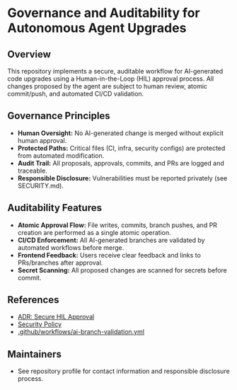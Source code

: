 # Governance and Auditability for Autonomous Agent Upgrades

## Overview
This repository implements a secure, auditable workflow for AI-generated code upgrades using a Human-in-the-Loop (HIL) approval process. All changes proposed by the agent are subject to human review, atomic commit/push, and automated CI/CD validation.

## Governance Principles
- **Human Oversight:** No AI-generated change is merged without explicit human approval.
- **Protected Paths:** Critical files (CI, infra, security configs) are protected from automated modification.
- **Audit Trail:** All proposals, approvals, commits, and PRs are logged and traceable.
- **Responsible Disclosure:** Vulnerabilities must be reported privately (see SECURITY.md).

## Auditability Features
- **Atomic Approval Flow:** File writes, commits, branch pushes, and PR creation are performed as a single atomic operation.
- **CI/CD Enforcement:** All AI-generated branches are validated by automated workflows before merge.
- **Frontend Feedback:** Users receive clear feedback and links to PRs/branches after approval.
- **Secret Scanning:** All proposed changes are scanned for secrets before commit.

## References
- [ADR: Secure HIL Approval](./adr/0003-secure-hil-approval.md)
- [Security Policy](../SECURITY.md)
- [.github/workflows/ai-branch-validation.yml](../../.github/workflows/ai-branch-validation.yml)

## Maintainers
- See repository profile for contact information and responsible disclosure process.
